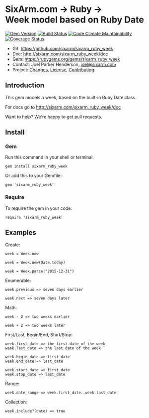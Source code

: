 # SixArm.com → Ruby → <br> Week model based on Ruby Date

<!--header-open-->

[![Gem Version](https://badge.fury.io/rb/sixarm_ruby_week.svg)](http://badge.fury.io/rb/sixarm_ruby_week)
[![Build Status](https://travis-ci.org/SixArm/sixarm_ruby_week.png)](https://travis-ci.org/SixArm/sixarm_ruby_week)
[![Code Climate Maintainability](https://api.codeclimate.com/v1/badges/$id/maintainability)](https://codeclimate.com/github/SixArm/$dir/maintainability)
[![Coverage Status](https://coveralls.io/repos/SixArm/sixarm_ruby_week/badge.svg?branch=master&service=github)](https://coveralls.io/github/SixArm/sixarm_ruby_week?branch=master)

* Git: <https://github.com/sixarm/sixarm_ruby_week>
* Doc: <http://sixarm.com/sixarm_ruby_week/doc>
* Gem: <https://rubygems.org/gems/sixarm_ruby_week>
* Contact: Joel Parker Henderson, <joel@sixarm.com>
* Project: [Changes](CHANGES.md), [License](LICENSE.md), [Contributing](CONTRIBUTING.md).

<!--header-shut-->


## Introduction

This gem models a week, based on the built-in Ruby Date class.

For docs go to <http://sixarm.com/sixarm_ruby_week/doc>

Want to help? We're happy to get pull requests.


<!--install-opent-->

## Install

### Gem

Run this command in your shell or terminal:

    gem install sixarm_ruby_week

Or add this to your Gemfile:

    gem 'sixarm_ruby_week'

### Require

To require the gem in your code:

    require 'sixarm_ruby_week'

<!--install-shut-->


## Examples

Create:

    week = Week.now

    week = Week.new(Date.today)

    week = Week.parse("2015-12-31")

Enumerable:

    week.previous => seven days earlier

    week.next => seven days later

Math:

    week - 2 => two weeks earlier

    week + 2 => two weeks later

First/Last, Begin/End, Start/Stop:

    week.first_date => the first date of the week
    week.last_date => the last date of the week

    week.begin_date => first_date
    week.end_date => last_date

    week.start_date => first_date
    week.stop_date => last_date

Range:

    week.date_range => week.first_date..week.last_date

Collection:

    week.include?(date) => true

